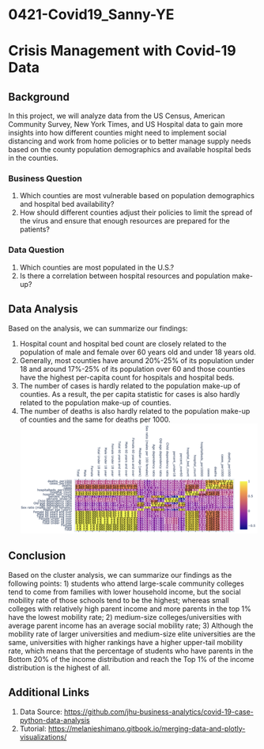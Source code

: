 # 0421-Covid19_Sanny-YE

# Crisis Management with Covid-19 Data
## Background 
In this project, we will analyze data from the US Census, American Community Survey, New York Times, and US Hospital data to gain more insights into how different counties might need to implement social distancing and work from home policies or to better manage supply needs based on the county population demographics and available hospital beds in the counties.

### Business Question
1) Which counties are most vulnerable based on population demographics and hospital bed availability?
2) How should different counties adjust their policies to limit the spread of the virus and ensure that enough resources are prepared for the patients?

### Data Question 
1) Which counties are most populated in the U.S.?
2) Is there a correlation between hospital resources and population make-up?

## Data Analysis
Based on the analysis, we can summarize our findings:
1) Hospital count and hospital bed count are closely related to the population of male and female over 60 years old and under 18 years old. 
2) Generally, most counties have around 20%-25% of its population under 18 and around 17%-25% of its population over 60 and those counties have the highest per-capita count for hospitals and hospital beds. 
3) The number of cases is hardly related to the population make-up of counties. As a result, the per capita statistic for cases is also hardly related to the population make-up of counties.
4) The number of deaths is also hardly related to the population make-up of counties and the same for deaths per 1000.
![](Heatmap.png)


## Conclusion
Based on the cluster analysis, we can summarize our findings as the following points: 1) students who attend large-scale community colleges tend to come from families with lower household income, but the social mobility rate of those schools tend to be the highest; whereas small colleges with relatively high parent income and more parents in the top 1% have the lowest mobility rate; 2) medium-size colleges/universities with average parent income has an average social mobility rate; 3) Although the mobility rate of larger universities and medium-size elite universities are the same, universities with higher rankings have a higher upper-tail mobility rate, which means that the percentage of students who have parents in the Bottom 20% of the income distribution and reach the Top 1% of the income distribution is the highest of all.

## Additional Links
1) Data Source: https://github.com/jhu-business-analytics/covid-19-case-python-data-analysis
2) Tutorial: https://melanieshimano.gitbook.io/merging-data-and-plotly-visualizations/
